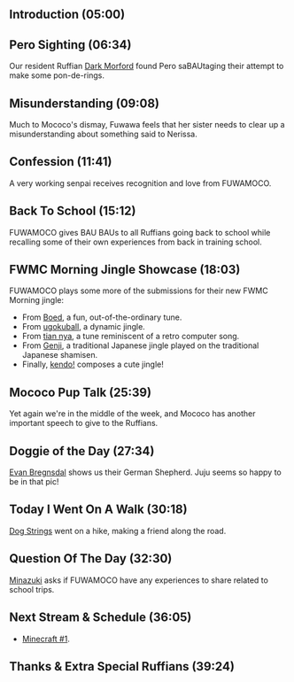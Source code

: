## Introduction (05:00)

## Pero Sighting (06:34)

Our resident Ruffian [Dark Morford](https://twitter.com/darkmorford/status/1698809325748461591) found Pero saBAUtaging their attempt to make some pon-de-rings.

## Misunderstanding (09:08)

Much to Mococo's dismay, Fuwawa feels that her sister needs to clear up a misunderstanding about something said to Nerissa.

## Confession (11:41)

A very working senpai receives recognition and love from FUWAMOCO.

## Back To School (15:12)

FUWAMOCO gives BAU BAUs to all Ruffians going back to school while recalling some of their own experiences from back in training school.

## FWMC Morning Jingle Showcase (18:03)

FUWAMOCO plays some more of the submissions for their new FWMC Morning jingle:

* From [Boed](https://twitter.com/Edeadbl/status/1696245083991887900), a fun, out-of-the-ordinary tune.
* From [ugokuball](https://twitter.com/ugokuball/status/1696499302879936627), a dynamic jingle.
* From [tian nya](https://twitter.com/tiannya_/status/1695967607361278003), a tune reminiscent of a retro computer song.
* From [Genji](https://twitter.com/GenjiPriv/status/1695911705833042176), a traditional Japanese jingle played on the traditional Japanese shamisen.
* Finally, [kendo!](https://twitter.com/kendddo/status/1695449790862217554) composes a cute jingle!

## Mococo Pup Talk (25:39)

Yet again we're in the middle of the week, and Mococo has another important speech to give to the Ruffians.

## Doggie of the Day (27:34)

[Evan Bregnsdal](https://twitter.com/EvanBregnsdal/status/1698918072634298804) shows us their German Shepherd. Juju seems so happy to be in that pic!

## Today I Went On A Walk (30:18)

[Dog Strings](https://twitter.com/Dog_Strings/status/1698967826181259484) went on a hike, making a friend along the road.

## Question Of The Day (32:30)

[Minazuki](https://twitter.com/minazukifwmc/status/1698213603676148214) asks if FUWAMOCO have any experiences to share related to school trips.

## Next Stream & Schedule (36:05)

* [Minecraft #1](https://youtu.be/mn2yVMiDAGs).

## Thanks & Extra Special Ruffians (39:24)
